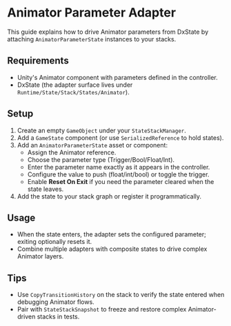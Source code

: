 # Animator Parameter Adapter

This guide explains how to drive Animator parameters from DxState by attaching `AnimatorParameterState` instances to your stacks.

## Requirements
- Unity's Animator component with parameters defined in the controller.
- DxState  (the adapter surface lives under `Runtime/State/Stack/States/Animator`).

## Setup
1. Create an empty `GameObject` under your `StateStackManager`.
2. Add a `GameState` component (or use `SerializedReference` to hold states).
3. Add an `AnimatorParameterState` asset or component:
   - Assign the Animator reference.
   - Choose the parameter type (Trigger/Bool/Float/Int).
   - Enter the parameter name exactly as it appears in the controller.
   - Configure the value to push (float/int/bool) or toggle the trigger.
   - Enable **Reset On Exit** if you need the parameter cleared when the state leaves.
4. Add the state to your stack graph or register it programmatically.

## Usage
- When the state enters, the adapter sets the configured parameter; exiting optionally resets it.
- Combine multiple adapters with composite states to drive complex Animator layers.

## Tips
- Use `CopyTransitionHistory` on the stack to verify the state entered when debugging Animator flows.
- Pair with `StateStackSnapshot` to freeze and restore complex Animator-driven stacks in tests.
